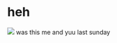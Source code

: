 # heh
![](https://64.media.tumblr.com/06e3127c652f27d3cf1ece9e1bb47a7f/03bd944b056fe23f-46/s1280x1920/3c64ca6322a99d0bc981a8c6f36f7ede12c5cf0e.pnj)
was this me and yuu last sunday
